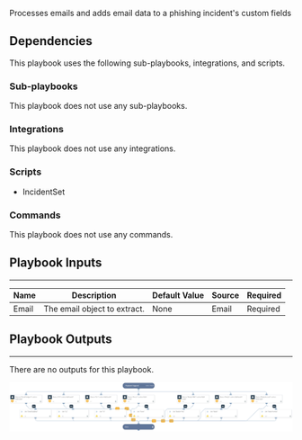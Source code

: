 Processes emails and adds email data to a phishing incident's custom fields

## Dependencies
This playbook uses the following sub-playbooks, integrations, and scripts.

### Sub-playbooks
This playbook does not use any sub-playbooks.

### Integrations
This playbook does not use any integrations.

### Scripts
* IncidentSet

### Commands
This playbook does not use any commands.

## Playbook Inputs
---

| **Name** | **Description** | **Default Value** | **Source** | **Required** |
| --- | --- | --- | --- | --- |
| Email | The email object to extract. | None | Email | Required |

## Playbook Outputs
---
There are no outputs for this playbook.

![Process_Email_Add_custom_fields](https://raw.githubusercontent.com/demisto/content/1bdd5229392bd86f0cc58265a24df23ee3f7e662/docs/images/playbooks/Process_Email_Add_custom_fields.png)
